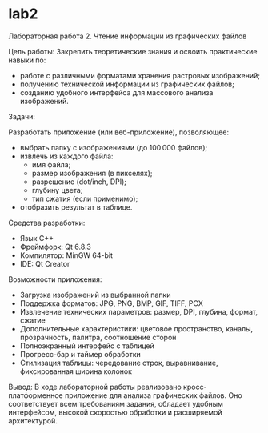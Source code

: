 # lab2
Лабораторная работа 2. Чтение информации из графических файлов

Цель работы: Закрепить теоретические знания и освоить практические навыки по:
- работе с различными форматами хранения растровых изображений;
- получению технической информации из графических файлов;
- созданию удобного интерфейса для массового анализа изображений.

Задачи:

Разработать приложение (или веб-приложение), позволяющее:
- выбрать папку с изображениями (до 100 000 файлов);
- извлечь из каждого файла:
  - имя файла;
  - размер изображения (в пикселях);
  - разрешение (dot/inch, DPI);
  - глубину цвета;
  - тип сжатия (если применимо);
- отобразить результат в таблице.

Средства разработки: 
- Язык C++
- Фреймфорк: Qt 6.8.3
- Компилятор: MinGW 64-bit
- IDE: Qt Creator

Возможности приложения:

- Загрузка изображений из выбранной папки
- Поддержка форматов: JPG, PNG, BMP, GIF, TIFF, PCX
- Извлечение технических параметров: размер, DPI, глубина, формат, сжатие
- Дополнительные характеристики: цветовое пространство, каналы, прозрачность, палитра, соотношение сторон
- Полноэкранный интерфейс с таблицей
- Прогресс-бар и таймер обработки
- Стилизация таблицы: чередование строк, выравнивание, фиксированная ширина колонок

Вывод: В ходе лабораторной работы реализовано кросс-платформенное приложение для анализа графических файлов. Оно соответствует всем требованиям задания, обладает удобным интерфейсом, высокой скоростью обработки и расширяемой архитектурой.
